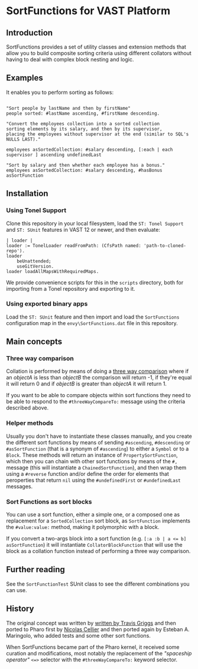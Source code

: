# SortFunctions for VAST Platform

## Introduction

SortFunctions provides a set of utility classes and extension methods that allow you to build composite sorting criteria using different collators without having to deal with complex block nesting and logic.


## Examples
It enables you to perform sorting as follows:
```smalltalk

"Sort people by lastName and then by firstName"
people sorted: #lastName ascending, #firstName descending.

"Convert the employees collection into a sorted collection
sorting elements by its salary, and then by its supervisor,
placing the employees without supervisor at the end (similar to SQL's NULLS LAST)."

employees asSortedCollection: #salary descending, [:each | each supervisor ] ascending undefinedLast

"Sort by salary and then whether each employee has a bonus."
employees asSortedCollection: #salary descending, #hasBonus asSortFunction
```

## Installation

### Using Tonel Support
Clone this repository in your local filesystem, load the `ST: Tonel Support` and `ST: SUnit` features in VAST 12 or newer, and then evaluate: 

```smalltalk
| loader |
loader := TonelLoader readFromPath: (CfsPath named: 'path-to-cloned-repo').
loader
	beUnattended;
	useGitVersion.
loader loadAllMapsWithRequiredMaps.
```
We provide convenience scripts for this in the `scripts` directory, both for importing from a Tonel repository and exporting to it.

### Using exported binary apps

Load the `ST: SUnit` feature and then import and load the `SortFunctions` configuration map in the `envy\SortFunctions.dat` file in this repository.

## Main concepts

### Three way comparison
Collation is performed by means of doing a [three way comparison](https://en.wikipedia.org/wiki/Three-way_comparison) where if an _objectA_ is less than _objectB_  the comparison will return -1, if they're equal it will return 0 and if _objectB_ is greater than _objectA_ it will return 1.

If you want to be able to compare objects within sort functions they need to be able to respond to the `#threeWayCompareTo:` message using the criteria described above.

### Helper methods
Usually you don't have to instantiate these classes manually, and you create the different sort functions by means of sending `#ascending`, `#descending` or `#asSortFunction` (that is a synonym of `#ascending`) to either a `Symbol` or to a `Block`. These methods will return an instance of `PropertySortFunction`, which then you can chain with other sort functions by means of the `#,` message (this will instantiate a `ChainedSortFunction`), and then wrap them using a `#reverse` function and/or define the order for elements that peroperties that return `nil` using the `#undefinedFirst` or `#undefinedLast` messages.

### Sort Functions as sort blocks
You can use a sort function, either a simple one, or a composed one as replacement for a `SortedCollection` sort block, as `SortFunction` implements the `#value:value:` method, making it polymorphic with a block.

If you convert a two-args block into a sort function (e.g. `[:a :b | a <= b] asSortFunction`) it will instantiate `CollatorBlockFunction` that will use the block as a collation function instead of performing a three way comparison.

## Further reading

See the `SortFunctionTest` SUnit class to see the different combinations you can use.

## History

The original concept was written by [written by Travis Griggs](https://objology.blogspot.com/2010/11/tag-sortfunctions.html) and then ported to Pharo first by [Nicolas Cellier](https://github.com/nicolas-cellier-aka-nice) and then ported again by Esteban A. Maringolo, who added tests and some other sort functions.

When SortFunctions became part of the Pharo kernel, it received some curation and modifications, most notably the replacement of the _"spaceship operator"_ `<=>` selector with the `#threeWayCompareTo:` keyword selector.
